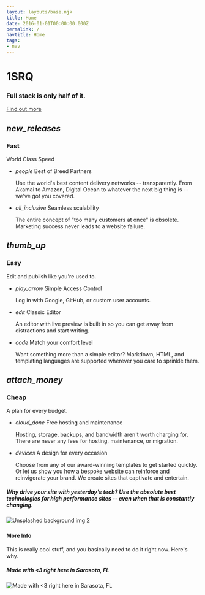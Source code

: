 ```yaml
---
layout: layouts/base.njk
title: Home
date: 2016-01-01T00:00:00.000Z
permalink: /
navtitle: Home
tags:
- nav
---
```


<div id="index-banner" class="header-container" data-property="{
videoURL:'https://www.youtube.com/watch?v=CWPdmlLt1qI',
containment:'self',
autoPlay:true,
showControls:false,
mute:true,
startAt:120,
loop:true,
opacity:1,
quality:'highres',
stopMovieOnBlur:false}">
<div class="section">
<div class="container">
<h1 class="header center">1SRQ</h1>
<div class="row center">
  <h3 class="header col s12 light">Full stack is only half of it.</h3>
</div>
<div class="row center">
  <a href="/contact/index.html" id="download-button"
    class="btn-large waves-effect waves-light teal lighten-1">Find out more</a>
</div>
</div>
</div>
</div>


<div class="container">
<div class="section">
<div class="row">
<div class="col s12 m4">
<div class="icon-block">
  <h2 class="center teal-text"><i class="material-icons">new_releases</i></h2>
  <h3 class="center">Fast</h3>

  <p class="flow-text">World Class Speed</p>

  <ul class="collection">
    <li class="collection-item avatar">
      <i class="material-icons circle">people</i>
      <span class="title">Best of Breed Partners</span>
      <p>Use the world's best content delivery networks -- transparently. From Akamai to Amazon, Digital Ocean
        to whatever the next big thing is -- we've got you covered.
      </p>
    </li>
    <li class="collection-item avatar">
      <i class="material-icons circle teal">all_inclusive</i>
      <span class="title">Seamless scalability</span>
      <p>The entire concept of "too many customers at once" is obsolete. Marketing success never leads to a
        website failure.
      </p>
    </li>
  </ul>
</div>
</div>

<div class="col s12 m4">
<div class="icon-block">
  <h2 class="center teal-text"><i class="material-icons">thumb_up</i></h2>
  <h3 class="center">Easy</h3>

  <p class="flow-text">Edit and publish like you're used to.</p>

  <ul class="collection">
    <li class="collection-item avatar">
      <i class="material-icons circle red">play_arrow</i>
      <span class="title">Simple Access Control</span>
      <p>Log in with Google, GitHub, or custom user accounts.
      </p>
    </li>
    <li class="collection-item avatar">
      <i class="material-icons circle">edit</i>
      <span class="title">Classic Editor</span>
      <p>An editor with live preview is built in so you can get away from distractions and start writing.
      </p>
    </li>
    <li class="collection-item avatar">
      <i class="material-icons circle teal">code</i>
      <span class="title">Match your comfort level</span>
      <p>Want something more than a simple editor? Markdown, HTML, and templating languages are supported wherever you care to sprinkle them.
      </p>
    </li>
  </ul>

</div>
</div>

<div class="col s12 m4">
<div class="icon-block">
  <h2 class="center teal-text"><i class="material-icons">attach_money</i></h2>
  <h3 class="center">Cheap</h3>

  <p class="flow-text">A plan for every budget.</p>

  <ul class="collection">
    <li class="collection-item avatar">
      <i class="material-icons circle teal">cloud_done</i>
      <span class="title">Free hosting and maintenance</span>
      <p>Hosting, storage, backups, and bandwidth aren't worth charging for. There are never any fees for hosting, maintenance, or migration.
      </p>
    </li>
    <li class="collection-item avatar">
      <i class="material-icons circle">devices</i>
      <span class="title">A design for every occasion</span>
      <p>Choose from any of our award-winning templates to get started quickly. Or let us show you how a bespoke website  can reinforce and reinvigorate your brand. We create sites that captivate and entertain.
      </p>
    </li>
  </ul>
</div>
</div>
</div>
</div>
</div>


<div class="parallax-container valign-wrapper">
<div class="section no-pad-bot">
<div class="container">
<div class="row center">
  <h5 class="header col s12 light">Why drive your site with yesterday's tech? Use the absolute best technologies
    for high performance sites -- even when that is constantly changing.</h5>
</div>
</div>
</div>
<div class="parallax"><img src="img/turbo_dans_jeep_1920x1280.jpg" alt="Unsplashed background img 2"></div>
</div>

<div class="container">
<div class="section">

<div class="row">
<div class="col s12 center">

  <h3><i class="mdi-content-send brown-text"></i></h3>
  <h4>More Info</h4>

  This is really cool stuff, and you basically need to do it right now. Here's why.

</div>
</div>

</div>
</div>


<div class="parallax-container valign-wrapper">
<div class="section no-pad-bot">
<div class="container">
<div class="row center">
  <h5 class="header col s12 light">Made with &lt;3 right here in Sarasota, FL</h5>
</div>
</div>
</div>
<div class="parallax"><img src="img/unity_1920x1280.jpg" alt="Made with <3 right here in Sarasota, FL"></div>
</div>